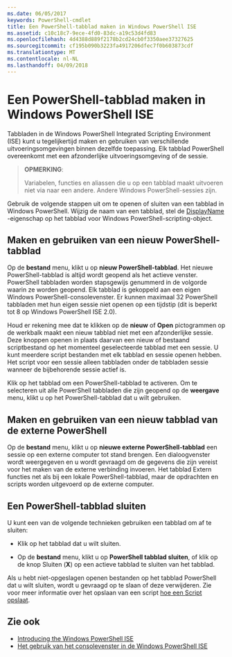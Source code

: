 ```yaml
---
ms.date: 06/05/2017
keywords: PowerShell-cmdlet
title: Een PowerShell-tabblad maken in Windows PowerShell ISE
ms.assetid: c10c18c7-9ece-4fd0-83dc-a19c53d4fd83
ms.openlocfilehash: 4d4388d889f2178b2cd24cb0f3350aee37327625
ms.sourcegitcommit: cf195b090b3223fa4917206dfec7f0b603873cdf
ms.translationtype: MT
ms.contentlocale: nl-NL
ms.lasthandoff: 04/09/2018
---
```

# <a name="how-to-create-a-powershell-tab-in-windows-powershell-ise"></a>Een PowerShell-tabblad maken in Windows PowerShell ISE

Tabbladen in de Windows PowerShell Integrated Scripting Environment (ISE) kunt u tegelijkertijd maken en gebruiken van verschillende uitvoeringsomgevingen binnen dezelfde toepassing.
Elk tabblad PowerShell overeenkomt met een afzonderlijke uitvoeringsomgeving of de sessie.

> **OPMERKING**:
>
> Variabelen, functies en aliassen die u op een tabblad maakt uitvoeren niet via naar een andere. Andere Windows PowerShell-sessies zijn.

Gebruik de volgende stappen uit om te openen of sluiten van een tabblad in Windows PowerShell.
Wijzig de naam van een tabblad, stel de [DisplayName](The-PowerShellTab-Object.md#displayname) -eigenschap op het tabblad voor Windows PowerShell-scripting-object.

## <a name="to-create-and-use-a-new-powershell-tab"></a>Maken en gebruiken van een nieuw PowerShell-tabblad

Op de **bestand** menu, klikt u op **nieuw PowerShell-tabblad**. Het nieuwe PowerShell-tabblad is altijd wordt geopend als het actieve venster.
PowerShell tabbladen worden stapsgewijs genummerd in de volgorde waarin ze worden geopend.
Elk tabblad is gekoppeld aan een eigen Windows PowerShell-consolevenster.
Er kunnen maximaal 32 PowerShell tabbladen met hun eigen sessie niet openen op een tijdstip (dit is beperkt tot 8 op Windows PowerShell ISE 2.0).

Houd er rekening mee dat te klikken op de **nieuw** of **Open** pictogrammen op de werkbalk maakt een nieuw tabblad niet met een afzonderlijke sessie.
Deze knoppen openen in plaats daarvan een nieuw of bestaand scriptbestand op het momenteel geselecteerde tabblad met een sessie.
U kunt meerdere script bestanden met elk tabblad en sessie openen hebben.
Het script voor een sessie alleen tabbladen onder de tabbladen sessie wanneer de bijbehorende sessie actief is.

Klik op het tabblad om een PowerShell-tabblad te activeren. Om te selecteren uit alle PowerShell tabbladen die zijn geopend op de **weergave** menu, klikt u op het PowerShell-tabblad dat u wilt gebruiken.

## <a name="to-create-and-use-a-new-remote-powershell-tab"></a>Maken en gebruiken van een nieuw tabblad van de externe PowerShell

Op de **bestand** menu, klikt u op **nieuwe externe PowerShell-tabblad** een sessie op een externe computer tot stand brengen.
Een dialoogvenster wordt weergegeven en u wordt gevraagd om de gegevens die zijn vereist voor het maken van de externe verbinding invoeren.
Het tabblad Extern functies net als bij een lokale PowerShell-tabblad, maar de opdrachten en scripts worden uitgevoerd op de externe computer.

## <a name="to-close-a-powershell-tab"></a>Een PowerShell-tabblad sluiten

U kunt een van de volgende technieken gebruiken een tabblad om af te sluiten:

- Klik op het tabblad dat u wilt sluiten.

- Op de **bestand** menu, klikt u op **PowerShell tabblad sluiten**, of klik op de knop Sluiten (**X**) op een actieve tabblad te sluiten van het tabblad.

Als u hebt niet-opgeslagen openen bestanden op het tabblad PowerShell dat u wilt sluiten, wordt u gevraagd op te slaan of deze verwijderen.
Zie voor meer informatie over het opslaan van een script [hoe een Script opslaat](How-to-Write-and-Run-Scripts-in-the-Windows-PowerShell-ISE.md#how-to-save-a-script).

## <a name="see-also"></a>Zie ook

- [Introducing the Windows PowerShell ISE](Introducing-the-Windows-PowerShell-ISE.md)
- [Het gebruik van het consolevenster in de Windows PowerShell ISE](How-to-Use-the-Console-Pane-in-the-Windows-PowerShell-ISE.md)